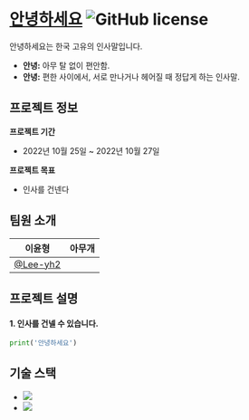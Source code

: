# [안녕하세요](https://github.com/angrydeveloper/hello) ![GitHub license](https://img.shields.io/badge/license-MIT-blue.svg)

안녕하세요는 한국 고유의 인사말입니다.

* **안녕:** 아무 탈 없이 편안함.
* **안녕:** 편한 사이에서, 서로 만나거나 헤어질 때 정답게 하는 인사말.

## 프로젝트 정보

**프로젝트 기간**
* 2022년 10월 25일 ~ 2022년 10월 27일

**프로젝트 목표**
* 인사를 건넨다

## 팀원 소개
| 이윤형 | 아무개 |
| -----| ---- |
| [@Lee-yh2](https://github.com/angrydeveloper) |  |

## 프로젝트 설명

#### 1. 인사를 건넬 수 있습니다.
```python
print('안녕하세요')
```

## 기술 스택
- <img src="https://img.shields.io/badge/React-61DAFB?style=flat-square&logo=React&logoColor=black">
- <img src="https://img.shields.io/badge/Spring-6DB33F?style=flat-square&logo=Spring&logoColor=white">

